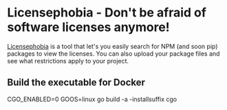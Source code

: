 # Licensephobia - Don't be afraid of software licenses anymore!

[Licensephobia](https://licensephobia.com) is a tool that let's you easily search for NPM (and soon pip) packages to view the licenses. You can also upload your package files and see what restrictions apply to your project.

## Build the executable for Docker

CGO_ENABLED=0 GOOS=linux go build -a -installsuffix cgo
